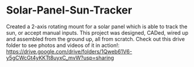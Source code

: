 # Solar-Panel-Sun-Tracker
Created a 2-axis rotating mount for a solar panel which is able to track the sun, or accept manual inputs. 
This project was designed, CADed, wired up and assembled from the ground up, all from scratch. 
Check out this drive folder to see photos and videos of it in action!: 
https://drive.google.com/drive/folders/1Qweb61V6-y5gCWcGt4yKKTt8uyxC_mvW?usp=sharing
